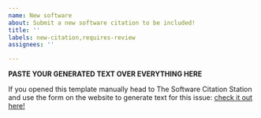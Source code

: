 ```yaml
---
name: New software
about: Submit a new software citation to be included!
title: ''
labels: new-citation,requires-review
assignees: ''

---
```


**PASTE YOUR GENERATED TEXT OVER EVERYTHING HERE**

If you opened this template manually head to The Software Citation Station and use the form on the website to generate text for this issue: [check it out here!](https://www.tomwagg.com/software-citation-station?new-software=true)
